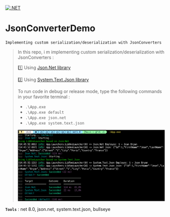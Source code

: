[![.NET](https://github.com/aimenux/JsonConverterDemo/actions/workflows/ci.yml/badge.svg)](https://github.com/aimenux/JsonConverterDemo/actions/workflows/ci.yml)

# JsonConverterDemo
```
Implementing custom serialization/deserialization with JsonConverters
```

> In this repo, i m implementing custom serialization/deserialization with JsonConverters :
>
> :one: Using [Json.Net library](https://www.newtonsoft.com/json)
>
> :two: Using [System.Text.Json library](https://docs.microsoft.com/en-us/dotnet/api/system.text.json)
>
> To run code in debug or release mode, type the following commands in your favorite terminal : 
> - `.\App.exe`
> - `.\App.exe default`
> - `.\App.exe json.net`
> - `.\App.exe system.text.json`
>
>
> ![JsonConverterDemoScreen](Screenshots/JsonConverterDemoScreen.png)
>

**`Tools`** : net 8.0, json.net, system.text.json, bullseye
